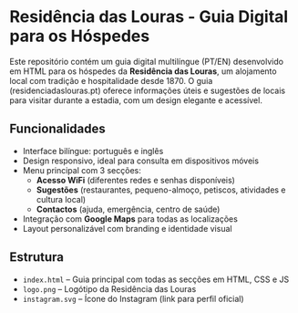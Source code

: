 # Residência das Louras - Guia Digital para os Hóspedes

Este repositório contém um guia digital multilíngue (PT/EN) desenvolvido em HTML para os hóspedes da **Residência das Louras**, um alojamento local com tradição e hospitalidade desde 1870.
O guia (residenciadaslouras.pt) oferece informações úteis e sugestões de locais para visitar durante a estadia, com um design elegante e acessível.

## Funcionalidades

- Interface bilíngue: português e inglês 
- Design responsivo, ideal para consulta em dispositivos móveis
- Menu principal com 3 secções:
  - **Acesso WiFi** (diferentes redes e senhas disponíveis)
  - **Sugestões** (restaurantes, pequeno-almoço, petiscos, atividades e cultura local)
  - **Contactos** (ajuda, emergência, centro de saúde)
- Integração com **Google Maps** para todas as localizações
- Layout personalizável com branding e identidade visual

## Estrutura

- `index.html` – Guia principal com todas as secções em HTML, CSS e JS
- `logo.png` – Logótipo da Residência das Louras
- `instagram.svg` – Ícone do Instagram (link para perfil oficial)


